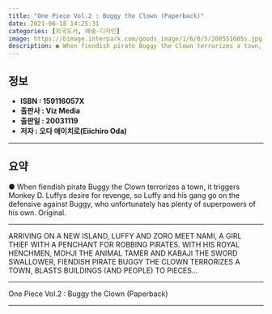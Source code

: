 ```yaml
---
title: "One Piece Vol.2 : Buggy the Clown (Paperback)"
date: 2021-06-18 14:25:31
categories: [외국도서, 예술-디자인]
image: https://bimage.interpark.com/goods_image/1/6/0/5/208551605s.jpg
description: ● When fiendish pirate Buggy the Clown terrorizes a town, it triggers Monkey D. Luffys desire for revenge, so Luffy and his gang go on the defensive against Bu
---
```


## **정보**

- **ISBN : 159116057X**
- **출판사 : Viz Media**
- **출판일 : 20031119**
- **저자 : 오다 에이치로(Eiichiro Oda)**

------



## **요약**

●  When fiendish pirate Buggy the Clown terrorizes a town, it triggers Monkey D. Luffys desire for revenge, so Luffy and his gang go on the defensive against Buggy, who unfortunately has plenty of superpowers of his own. Original.

------

ARRIVING ON A NEW ISLAND, LUFFY AND ZORO MEET NAMI, A GIRL THIEF WITH A PENCHANT FOR ROBBING PIRATES. WITH HIS ROYAL HENCHMEN, MOHJI THE ANIMAL TAMER AND KABAJI THE SWORD SWALLOWER, FIENDISH PIRATE BUGGY THE CLOWN TERRORIZES A TOWN, BLASTS BUILDINGS (AND PEOPLE) TO PIECES... 

------


One Piece Vol.2 : Buggy the Clown (Paperback) 

------


